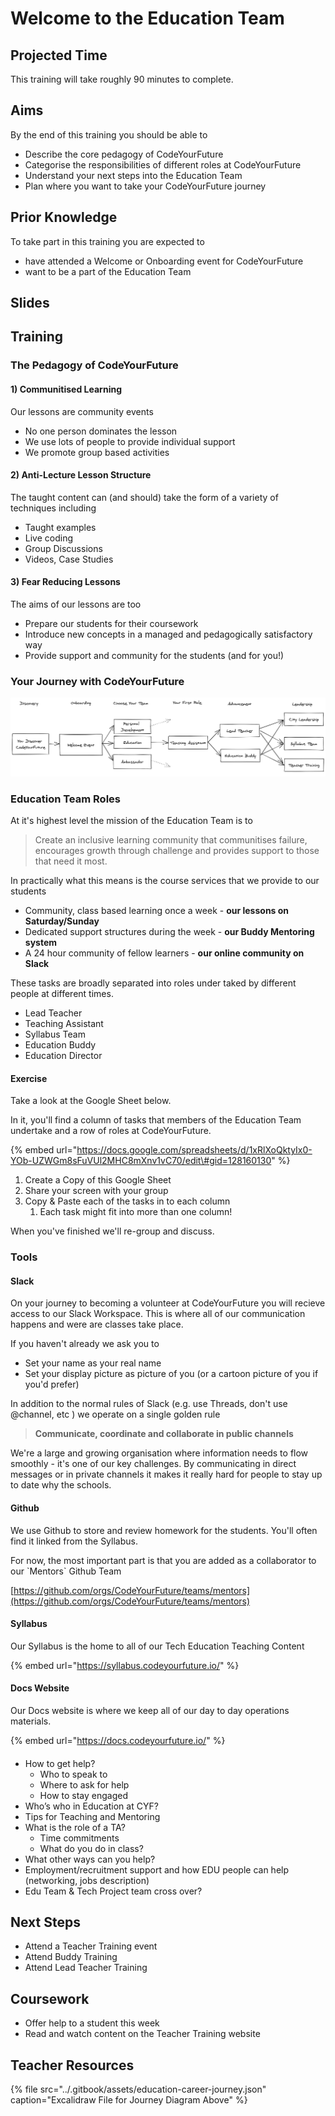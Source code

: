 # Welcome to the Education Team

## Projected Time

This training will take roughly 90 minutes to complete.

## Aims

By the end of this training you should be able to

* Describe the core pedagogy of CodeYourFuture
* Categorise the responsibilities of different roles at CodeYourFuture
* Understand your next steps into the Education Team
* Plan where you want to take your CodeYourFuture journey

## Prior Knowledge

To take part in this training you are expected to 

* have attended a Welcome or Onboarding event for CodeYourFuture
* want to be a part of the Education Team

## Slides



## Training <a id="docs-internal-guid-39b630af-7fff-3699-365c-27123d2f9a26"></a>

### The Pedagogy of CodeYourFuture

#### 1\) Communitised Learning

Our lessons are community events

* No one person dominates the lesson
* We use lots of people to provide individual support
* We promote group based activities

#### 2\) Anti-Lecture Lesson Structure

The taught content can \(and should\) take the form of a variety of techniques including

* Taught examples
* Live coding
* Group Discussions
* Videos, Case Studies

#### 3\) Fear Reducing Lessons

The aims of our lessons are too

* Prepare our students for their coursework
* Introduce new concepts in a managed and pedagogically satisfactory way
* Provide support and community for the students \(and for you!\)

### Your Journey with CodeYourFuture

![](../.gitbook/assets/untitled-2020-10-23-1334-3-.png)

### Education Team Roles

At it's highest level the mission of the Education Team is to 

> Create an inclusive learning community that communitises failure, encourages growth through challenge and provides support to those that need it most.

In practically what this means is the course services that we provide to our students

* Community, class based learning once a week - **our lessons on Saturday/Sunday**
* Dedicated support structures during the week - **our Buddy Mentoring system**
* A 24 hour community of fellow learners - **our online community on Slack**

These tasks are broadly separated into roles under taked by different people at different times.

* Lead Teacher
* Teaching Assistant
* Syllabus Team
* Education Buddy
* Education Director

#### Exercise 

Take a look at the Google Sheet below.   
  
In it, you'll find a column of tasks that members of the Education Team undertake and a row of roles at CodeYourFuture.

{% embed url="https://docs.google.com/spreadsheets/d/1xRlXoQktyIx0-YOb-UZWGm8sFuVUl2MHC8mXnv1vC70/edit\#gid=128160130" %}

1. Create a Copy of this Google Sheet
2. Share your screen with your group
3. Copy & Paste each of the tasks in to each column
   1. Each task might fit into more than one column!

When you've finished we'll re-group and discuss.

### Tools

#### Slack

On your journey to becoming a volunteer at CodeYourFuture you will recieve access to our Slack Workspace. This is where all of our communication happens and were are classes take place.

If you haven't already we ask you to

* Set your name as your real name
* Set your display picture as picture of you \(or a cartoon picture of you if you'd prefer\)

In addition to the normal rules of Slack \(e.g. use Threads, don't use @channel, etc \) we operate on a single golden rule

> **Communicate, coordinate and collaborate in public channels**

We're a large and growing organisation where information needs to flow smoothly - it's one of our key challenges. By communicating in direct messages or in private channels it makes it really hard for people to stay up to date why the schools. 



#### Github

We use Github to store and review homework for the students. You'll often find it linked from the Syllabus. 

For now, the most important part is that you are added as a collaborator to our \`Mentors\` Github Team

[https://github.com/orgs/CodeYourFuture/teams/mentors](https://github.com/orgs/CodeYourFuture/teams/mentors)

#### Syllabus

Our Syllabus is the home to all of our Tech Education Teaching Content

{% embed url="https://syllabus.codeyourfuture.io/" %}

#### Docs Website

Our Docs website is where we keep all of our day to day operations materials. 

{% embed url="https://docs.codeyourfuture.io/" %}

#### 



* How to get help?
  * Who to speak to
  * Where to ask for help
  * How to stay engaged
* Who’s who in Education at CYF?
* Tips for Teaching and Mentoring
* What is the role of a TA?
  * Time commitments
  * What do you do in class?
* What other ways can you help?
* Employment/recruitment support and how EDU people can help \(networking, jobs description\)
* Edu Team & Tech Project team cross over?

## Next Steps

* Attend a Teacher Training event
* Attend Buddy Training
* Attend Lead Teacher Training

## Coursework

* Offer help to a student this week
* Read and watch content on the Teacher Training website

## Teacher Resources

{% file src="../.gitbook/assets/education-career-journey.json" caption="Excalidraw File for Journey Diagram Above" %}

